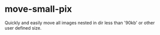 # move-small-pix
Quickly and easily move all images nested in dir less than '90kb' or other user defined size. 
